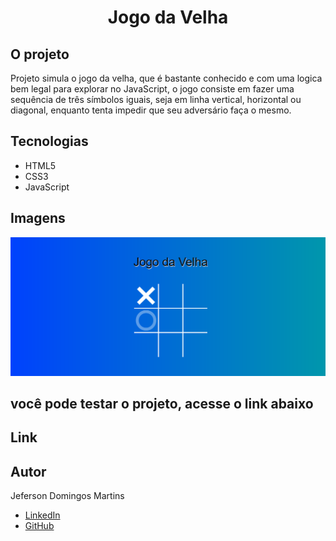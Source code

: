 # <h1 align="center">  Jogo da Velha </h1>

## <b>O projeto</b> </br>
Projeto simula o jogo da velha, que é bastante conhecido e com uma logica bem legal para explorar no JavaScript,
o jogo consiste em fazer uma sequência de três símbolos iguais, seja em linha vertical, horizontal ou diagonal, enquanto tenta impedir que seu adversário faça o mesmo.

## Tecnologias

- HTML5</br>
- CSS3</br>
- JavaScript

## Imagens

![/layout.png"](https://github.com/JefersonDomingos/Jogo-da-velha/blob/master/assets/layout.png?raw=true)


## você pode testar o projeto, acesse o link abaixo


## Link


## Autor
 Jeferson Domingos Martins

- [LinkedIn](https://www.linkedin.com/in/jefersondomingos)</br>
- [GitHub](https://github.com/JefersonDomingos)

